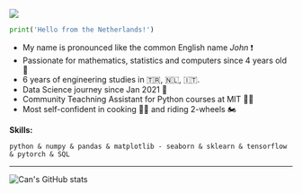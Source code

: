 ![](https://komarev.com/ghpvc/?username=PrettyCharity&color=green)
```python
print('Hello from the Netherlands!')
```

 - My name is pronounced like the common English name *John* ❗
 - Passionate for mathematics, statistics and computers since 4 years old 👶
 - 6 years of engineering studies in :tr:, 🇳🇱, :it:.
 - Data Science journey since Jan 2021 🚀
 - Community Teachning Assistant for Python courses at MIT 👨‍🏫
 - Most self-confident in cooking 👨‍🍳 and riding 2-wheels 🏍️ 
 

**Skills:**

`python & numpy & pandas & matplotlib - seaborn & sklearn & tensorflow & pytorch & SQL`

---
![Can's GitHub stats](https://github-readme-stats.vercel.app/api?username=PrettyCharity&show_icons=true&theme=merko)

